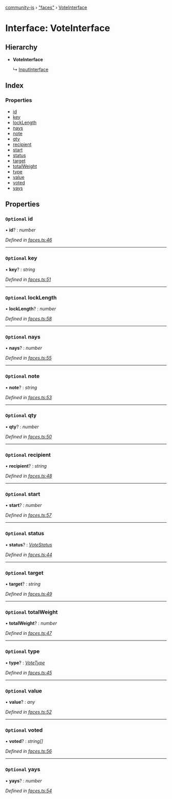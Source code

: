 [community-js](../globals.md) › ["faces"](../modules/_faces_.md) › [VoteInterface](_faces_.voteinterface.md)

# Interface: VoteInterface

## Hierarchy

* **VoteInterface**

  ↳ [InputInterface](_faces_.inputinterface.md)

## Index

### Properties

* [id](_faces_.voteinterface.md#optional-id)
* [key](_faces_.voteinterface.md#optional-key)
* [lockLength](_faces_.voteinterface.md#optional-locklength)
* [nays](_faces_.voteinterface.md#optional-nays)
* [note](_faces_.voteinterface.md#optional-note)
* [qty](_faces_.voteinterface.md#optional-qty)
* [recipient](_faces_.voteinterface.md#optional-recipient)
* [start](_faces_.voteinterface.md#optional-start)
* [status](_faces_.voteinterface.md#optional-status)
* [target](_faces_.voteinterface.md#optional-target)
* [totalWeight](_faces_.voteinterface.md#optional-totalweight)
* [type](_faces_.voteinterface.md#optional-type)
* [value](_faces_.voteinterface.md#optional-value)
* [voted](_faces_.voteinterface.md#optional-voted)
* [yays](_faces_.voteinterface.md#optional-yays)

## Properties

### `Optional` id

• **id**? : *number*

*Defined in [faces.ts:46](https://github.com/CommunityXYZ/community-js/blob/e1a78cd/src/faces.ts#L46)*

___

### `Optional` key

• **key**? : *string*

*Defined in [faces.ts:51](https://github.com/CommunityXYZ/community-js/blob/e1a78cd/src/faces.ts#L51)*

___

### `Optional` lockLength

• **lockLength**? : *number*

*Defined in [faces.ts:58](https://github.com/CommunityXYZ/community-js/blob/e1a78cd/src/faces.ts#L58)*

___

### `Optional` nays

• **nays**? : *number*

*Defined in [faces.ts:55](https://github.com/CommunityXYZ/community-js/blob/e1a78cd/src/faces.ts#L55)*

___

### `Optional` note

• **note**? : *string*

*Defined in [faces.ts:53](https://github.com/CommunityXYZ/community-js/blob/e1a78cd/src/faces.ts#L53)*

___

### `Optional` qty

• **qty**? : *number*

*Defined in [faces.ts:50](https://github.com/CommunityXYZ/community-js/blob/e1a78cd/src/faces.ts#L50)*

___

### `Optional` recipient

• **recipient**? : *string*

*Defined in [faces.ts:48](https://github.com/CommunityXYZ/community-js/blob/e1a78cd/src/faces.ts#L48)*

___

### `Optional` start

• **start**? : *number*

*Defined in [faces.ts:57](https://github.com/CommunityXYZ/community-js/blob/e1a78cd/src/faces.ts#L57)*

___

### `Optional` status

• **status**? : *[VoteStatus](../modules/_faces_.md#votestatus)*

*Defined in [faces.ts:44](https://github.com/CommunityXYZ/community-js/blob/e1a78cd/src/faces.ts#L44)*

___

### `Optional` target

• **target**? : *string*

*Defined in [faces.ts:49](https://github.com/CommunityXYZ/community-js/blob/e1a78cd/src/faces.ts#L49)*

___

### `Optional` totalWeight

• **totalWeight**? : *number*

*Defined in [faces.ts:47](https://github.com/CommunityXYZ/community-js/blob/e1a78cd/src/faces.ts#L47)*

___

### `Optional` type

• **type**? : *[VoteType](../modules/_faces_.md#votetype)*

*Defined in [faces.ts:45](https://github.com/CommunityXYZ/community-js/blob/e1a78cd/src/faces.ts#L45)*

___

### `Optional` value

• **value**? : *any*

*Defined in [faces.ts:52](https://github.com/CommunityXYZ/community-js/blob/e1a78cd/src/faces.ts#L52)*

___

### `Optional` voted

• **voted**? : *string[]*

*Defined in [faces.ts:56](https://github.com/CommunityXYZ/community-js/blob/e1a78cd/src/faces.ts#L56)*

___

### `Optional` yays

• **yays**? : *number*

*Defined in [faces.ts:54](https://github.com/CommunityXYZ/community-js/blob/e1a78cd/src/faces.ts#L54)*
